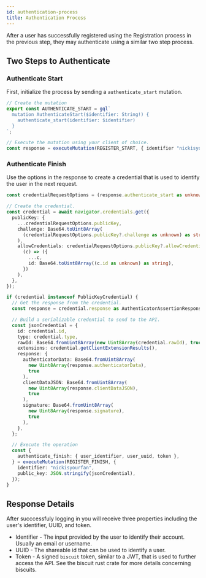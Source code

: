 ```yaml
---
id: authentication-process
title: Authentication Process
---
```


After a user has successfully registered using the Registration process in the previous step,
they may authenticate using a similar two step process.

## Two Steps to Authenticate

### Authenticate Start

First, initialize the process by sending a `authenticate_start` mutation.

```ts
// Create the mutation
export const AUTHENTICATE_START = gql`
  mutation AuthenticateStart($identifier: String!) {
    authenticate_start(identifier: $identifier)
  }
`;

// Execute the mutation using your client of choice.
const response = executeMutation(REGISTER_START, { identifier "nickisyourfan" });
```

### Authenticate Finish

Use the options in the response to create a credential that is used to identify the user in the next request.

```ts
const credentialRequestOptions = (response.authenticate_start as unknown) as CredentialRequestOptions;

// Create the credential.
const credential = await navigator.credentials.get({
  publicKey: {
    ...credentialRequestOptions.publicKey,
    challenge: Base64.toUint8Array(
      (credentialRequestOptions.publicKey?.challenge as unknown) as string
    ),
    allowCredentials: credentialRequestOptions.publicKey?.allowCredentials?.map(
      (c) => ({
        ...c,
        id: Base64.toUint8Array((c.id as unknown) as string),
      })
    ),
  },
});

if (credential instanceof PublicKeyCredential) {
  // Get the response from the credential.
  const response = credential.response as AuthenticatorAssertionResponse;

  // Build a serializable credential to send to the API.
  const jsonCredential = {
    id: credential.id,
    type: credential.type,
    rawId: Base64.fromUint8Array(new Uint8Array(credential.rawId), true),
    extensions: credential.getClientExtensionResults(),
    response: {
      authenticatorData: Base64.fromUint8Array(
        new Uint8Array(response.authenticatorData),
        true
      ),
      clientDataJSON: Base64.fromUint8Array(
        new Uint8Array(response.clientDataJSON),
        true
      ),
      signature: Base64.fromUint8Array(
        new Uint8Array(response.signature),
        true
      ),
    },
  };

  // Execute the operation
  const {
    authenticate_finish: { user_identifier, user_uuid, token },
  } = executeMutation(REGISTER_FINISH, {
    identifier: "nickisyourfan",
    public_key: JSON.stringify(jsonCredential),
  });
}
```

## Response Details

After succcessfuly logging in you will receive three properties including the user's identifier, UUID, and token.

- Identifier - The input provided by the user to identify their account. Usually an email or username.
- UUID - The shareable id that can be used to identify a user.
- Token - A signed `biscuit` token, similar to a JWT, that is used to further access the API. See the biscuit rust crate for more details concerning biscuits.
